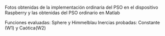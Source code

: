 Fotos obtenidas de la implementación ordinaria del PSO en el dispositivo Raspberry y las obtenidas del PSO ordinario en Matlab

Funciones evaluadas: Sphere y Himmelblau
Inercias probadas: Constante (W1) y Caótica(W2)

